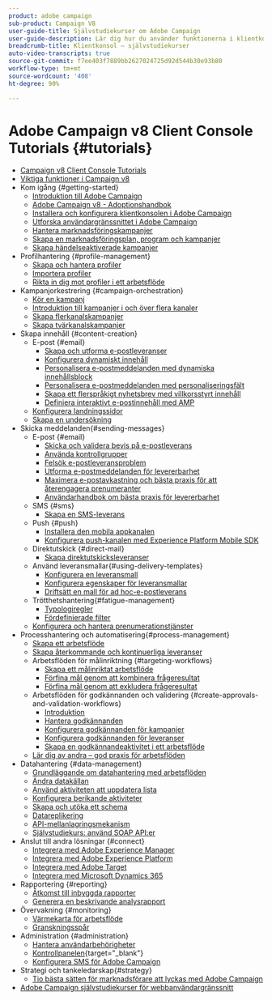 ```yaml
---
product: adobe campaign
sub-product: Campaign V8
user-guide-title: Självstudiekurser om Adobe Campaign
user-guide-description: Lär dig hur du använder funktionerna i klientkonsolen Adobe Campaign V8.
breadcrumb-title: Klientkonsol – självstudiekurser
auto-video-transcripts: true
source-git-commit: f7ee403f7889bb2627024725d92d544b30e93b80
workflow-type: tm+mt
source-wordcount: '408'
ht-degree: 90%

---
```



# Adobe Campaign v8 Client Console Tutorials {#tutorials}

+ [Campaign v8 Client Console Tutorials](/help/overview.md)
+ [Viktiga funktioner i Campaign v8](https://experienceleague.adobe.com/docs/campaign/campaign-v8/start/whats-new.html?lang=sv)
+ Kom igång {#getting-started}
   + [Introduktion till Adobe Campaign](/help/get-started/introduction-to-adobe-campaign.md)
   + [Adobe Campaign v8 - Adoptionshandbok](https://experienceleague.adobe.com/en/docs/campaign-web/acs-to-ac/home)
   + [Installera och konfigurera klientkonsolen i Adobe Campaign](/help/get-started/install-and-set-up-the-adobe-campaign-client-console.md)
   + [Utforska användargränssnittet i Adobe Campaign ](/help/get-started/explore-the-adobe-campaign-user-interface.md)
   + [Hantera marknadsföringskampanjer](/help/get-started/manage-marketing-campaigns.md)
   + [Skapa en marknadsföringsplan, program och kampanjer](/help/get-started/create-a-marketing-plan-programs-and-campaigns.md)
   + [Skapa händelseaktiverade kampanjer](/help/get-started/create-event-triggered-campaigns.md)
+ Profilhantering {#profile-management}
   + [Skapa och hantera profiler](/help/profile-management/create-and-manage-profiles.md)
   + [Importera profiler](/help/profile-management/import-profiles.md)
   + [Rikta in dig mot profiler i ett arbetsflöde](/help/profile-management/target-profiles-in-a-workflow.md)
+ Kampanjorkestrering {#campaign-orchestration}
   + [Kör en kampanj](/help/orchestrate-campaigns/execute-a-campaign.md)
   + [Introduktion till kampanjer i och över flera kanaler](/help/orchestrate-campaigns/introduction-to-cross-and-multi-channel-campaigns.md)
   + [Skapa flerkanalskampanjer](/help/orchestrate-campaigns/multi-channel-campaigns.md)
   + [Skapa tvärkanalskampanjer](/help/orchestrate-campaigns/cross-channel-campaigns.md)
+ Skapa innehåll {#content-creation}
   + E-post {#email}
      + [Skapa och utforma e-postleveranser](/help/content-creation/create-and-design-email-deliveries.md)
      + [Konfigurera dynamiskt innehåll](/help/content-creation/configure-dynamic-content.md)
      + [Personalisera e-postmeddelanden med dynamiska innehållsblock](/help/content-creation/personalize-using-dynamic-content-blocks.md)
      + [Personalisera e-postmeddelanden med personaliseringsfält](/help/content-creation/personalize-emails-using-personalization-fields.md)
      + [Skapa ett flerspråkigt nyhetsbrev med villkorsstyrt innehåll](/help/content-creation/create-a-multilingual-newsletter-using-conditional-content.md)
      + [Definiera interaktivt e-postinnehåll med AMP](/help/content-creation/design-interactive-email-content-with-amp.md)
   + [Konfigurera landningssidor](/help/content-creation/configure-landingpages.md)
   + [Skapa en undersökning](/help/content-creation/create-a-survey.md)
+ Skicka meddelanden{#sending-messages}
   + E-post {#email}
      + [Skicka och validera bevis på e-postleverans](/help/send-messages/email/send-and-validate-proofs.md)
      + [Använda kontrollgrupper](/help/send-messages/email/use-control-groups.md)
      + [Felsök e-postleveransproblem](/help/send-messages/email/troubleshoot-email-delivery-issues.md)
      + [Utforma e-postmeddelanden för levererbarhet](/help/send-messages/email/design-emails-for-deliverability.md)
      + [Maximera e-postavkastning och bästa praxis för att återengagera prenumeranter](/help/strategy/campaign-maximize-email-best-practices.md)
      + [Användarhandbok om bästa praxis för levererbarhet](https://experienceleague.adobe.com/docs/deliverability-learn/deliverability-best-practice-guide/introduction.html?lang=sv)
   + SMS {#sms}
      + [Skapa en SMS-leverans](/help/send-messages/mobile/create-an-sms-delivery.md)
   + Push {#push}
      + [Installera den mobila appkanalen](/help/send-messages/mobile/install-the-mobile-app.md)
      + [Konfigurera push-kanalen med Experience Platform Mobile SDK](/help/send-messages/mobile/configure-push-using-aep-mobile-sdk.md)
   + Direktutskick {#direct-mail}
      + [Skapa direktutskicksleveranser](/help/send-messages/direct-mail/create-direct-mail-deliveries.md)
   + Använd leveransmallar{#using-delivery-templates}
      + [Konfigurera en leveransmall](/help/send-messages/use-delivery-templates/configure-a-delivery-template.md)
      + [Konfigurera egenskaper för leveransmallar](/help/send-messages/use-delivery-templates/set-delivery-template-properties.md)
      + [Driftsätt en mall för ad hoc-e-postleverans](/help/send-messages/use-delivery-templates/deploy-ad-hoc-email-delivery-template.md)
   + Trötthetshantering{#fatigue-management}
      + [Typologiregler](/help/send-messages/fatigue-management/typology-rules-for-fatigue-management.md)
      + [Fördefinierade filter](/help/send-messages/fatigue-management/fatigue-management-using-filters.md)
   + [Konfigurera och hantera prenumerationstjänster](/help/send-messages/configure-and-manage-subscription-services.md)
+ Processhantering och automatisering{#process-management}
   + [Skapa ett arbetsflöde](/help/process-management/create-a-workflow.md)
   + [Skapa återkommande och kontinuerliga leveranser](/help/process-management/recurring-deliveries.md)
   + Arbetsflöden för målinriktning {#targeting-workflows}
      + [Skapa ett målinriktat arbetsflöde](/help/process-management/create-a-targeting-workflow.md)
      + [Förfina mål genom att kombinera frågeresultat](/help/process-management/refine-targets-by-combining-query-results.md)
      + [Förfina mål genom att exkludera frågeresultat](/help/process-management/refine-targets-by-excluding-query-results.md)
   + Arbetsflöden för godkännanden och validering {#create-approvals-and-validation-workflows}
      + [Introduktion](/help/process-management/create-approvals-and-validation-workflows/create-approvals-and-validation-workflows-introduction.md)
      + [Hantera godkännanden](/help/process-management/create-approvals-and-validation-workflows/manage-approvals.md)
      + [Konfigurera godkännanden för kampanjer ](/help/process-management/create-approvals-and-validation-workflows/configure-approvals-for-campaigns.md)
      + [Konfigurera godkännanden för leveranser ](/help/process-management/create-approvals-and-validation-workflows/configure-approvals-for-deliveries.md)
      + [Skapa en godkännandeaktivitet i ett arbetsflöde](/help/process-management/create-approvals-and-validation-workflows/create-approval-process-in-a-workflow.md)
   + [Lär dig av andra – god praxis för arbetsflöden](/help/process-management/workflow-best-practices-for-marketers.md)
+ Datahantering {#data-management}
   + [Grundläggande om datahantering med arbetsflöden](/help/data-management/data-management-fundamentals.md)
   + [Ändra datakällan](/help/data-management/change-data-source.md)
   + [Använd aktiviteten att uppdatera lista](/help/process-management/use-the-update-list-activity.md)
   + [Konfigurera berikande aktiviteter](/help/process-management/enrichment-activity.md)
   + [Skapa och utöka ett schema](/help/data-management/create-and-extend-a-schema.md)
   + [Datareplikering](/help/data-management/data-replication.md)
   + [API-mellanlagringsmekanism](/help/data-management/api-staging-mechanism.md)
   + [Självstudiekurs: använd SOAP API:er](https://experienceleague.adobe.com/docs/campaign-learn/use-soap-apis/introduction.html?lang=sv)
+ Anslut till andra lösningar {#connect}
   + [Integrera med Adobe Experience Manager](https://experienceleague.adobe.com/docs/campaign-learn/integrate-with-experience-manager/overview.html?lang=sv)
   + [Integrera med Adobe Experience Platform](https://experienceleague.adobe.com/docs/campaign-learn/integrate-with-experience-platform/overview.html?lang=sv)
   + [Integrera med Adobe Target](/help/connect/target-integration.md)
   + [Integrera med Microsoft Dynamics 365](/help/connect/dynamics365-integration.md)
+ Rapportering {#reporting}
   + [Åtkomst till inbyggda rapporter](/help/reporting/access-built-in-reports.md)
   + [Generera en beskrivande analysrapport](/help/reporting/generate-a-descriptive-analysis-report.md)
+ Övervakning {#monitoring}
   + [Värmekarta för arbetsflöde](/help/monitoring/workflow-heatmap.md)
   + [Granskningsspår](/help/monitoring/audit-trail.md)
+ Administration {#administration}
   + [Hantera användarbehörigheter](/help/administration/manage-user-permissions.md)
   + [Kontrollpanelen](https://experienceleague.adobe.com/docs/control-panel-learn/control-panel/control-panel-overview.html?lang=sv){target="_blank"}
   + [Konfigurera SMS för Adobe Campaign](https://experienceleague.adobe.com/docs/campaign-learn/set-up-sms-for-adobe-campaign/overview.html?lang=sv)
+ Strategi och tankeledarskap{#strategy}
   + [Tio bästa sätten för marknadsförare att lyckas med Adobe Campaign](/help/strategy/10-best-practices-for-marketers.md)
+ [Adobe Campaign självstudiekurser för webbanvändargränssnitt](https://experienceleague.adobe.com/docs/campaign-web-learn/tutorials/overview.html)
